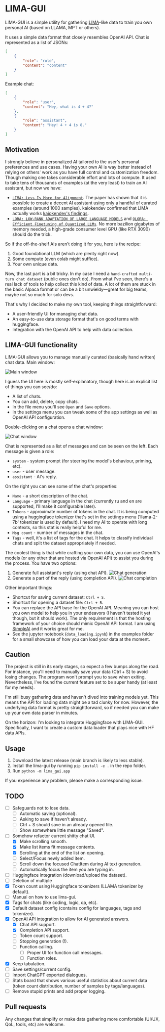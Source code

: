 # LIMA-GUI

LIMA-GUI is a simple utility for gathering [LIMA](https://arxiv.org/pdf/2305.11206.pdf)-like data to train you own personal AI (based on LLAMA, MPT or others).

It uses a simple data format that closely resembles OpenAI API. Chat is represented as a list of JSONs:
```json
[
    {
        "role": "role",
        "content": "content"
    }
]
```

Example chat:
```json
[
    {
        "role": "user",
        "content": "Hey, what is 4 + 4?"
    },
    {
        "role": "assistant",
        "content": "Hey! 4 + 4 is 8."
    }
]
```

## Motivation

I strongly believe in personalized AI tailored to the user's personal preferences and use cases. Having your own AI is way better instead of relying on others' work as you have full control and customization freedom. 
Though making one takes considerable effort and lots of compute. It used to take tens of thousands of examples (at the very least) to train an AI assistant, but now we have:
- [`LIMA: Less Is More for Alignment`](https://arxiv.org/pdf/2305.11206.pdf). The paper has shown that it is possible to create a decent AI assistant using only a handful of curated examples (around 1000 samples). kaiokendev confirmed that LIMA actually works [kaiokendev's findings](https://kaiokendev.github.io/til).
- [`LORA: LOW-RANK ADAPTATION OF LARGE LANGUAGE MODELS`](https://arxiv.org/pdf/2106.09685.pdf) and [`QLORA: Efficient Finetuning of Quantized LLMs`](https://arxiv.org/pdf/2305.14314.pdf). No more bazilion gigabytes of memory needed, a high-grade consumer level GPU (like RTX 3090) should do the trick.

So if the off-the-shelf AIs aren't doing it for you, here is the recipe:
1. Good foundational LLM (which are plenty right now).
2. Some compute (even colab might suffice).
3. Your own unique data.

Now, the last part is a bit tricky. In my case I need a `hand-crafted multi-turn chat dataset` (public ones don't do). From what I've seen, there's a real lack of tools to help collect this kind of data. A lot of them are stuck in the basic Alpaca format or can be a bit unwieldy—great for big teams, maybe not so much for solo devs.

That's why I decided to make my own tool, keeping things straightforward:
- A user-friendly UI for managing chat data.
- An easy-to-use data storage format that's on good terms with huggingface.
- Integration with the OpenAI API to help with data collection.

## LIMA-GUI functionality

LIMA-GUI allows you to manage manually curated (basically hand written) chat data. Main window:

![Main window](examples/images/main_window.png)

I guess the UI here is mostly self-explanatory, though here is an explicit list of things you can see/do:
- A list of chats.
- You can add, delete, copy chats.
- In the file menu you'll see `Open` and `Save` options.
- In the settings menu you can tweak some of the app settings as well as OpenAI API configuration.

Double-clicking on a chat opens a chat window:

![Chat window](examples/images/chat_window.png)

Chat is represented as a list of messages and can be seen on the left. Each message is given a role: 
- `system` - system prompt (for steering the model's behaviour, priming, etc).
- `user` - user message.
- `assistant` - AI's reply.

On the right you can see some of the chat's properties:
- `Name` - a short description of the chat.
- `Language` - primary language in the chat (currently ru and en are supported, I'll make it configurable later).
- `Tokens` - approximate number of tokens in the chat. It is being computed using a huggingface tokenizer that's set in the settings menu ('llama-2-7b' tokenizer is used by default). I need my AI to operate with long contexts, so this stat is really helpful for me.
- `Msg count` - number of messages in the chat.
- `Tags` - well, it's a list of tags for the chat. It helps to classify individual chats and split the dataset appropriately if needed.

The coolest thing is that while crafting your own data, you can use OpenAI's models (or any other that are hosted via OpenAI API) to assist you during the process. You have two options:
1. Generate full assistant's reply (using chat API).
![Chat generation](examples/images/chat_generation.gif)
2. Generate a part of the reply (using completion API).
![Chat completion](examples/images/chat_completion.gif)

Other important things:
- Shortcut for saving current dataset: `Ctrl + S`.
- Shortcut for opening a dataset file: `Ctrl + R`.
- You can replace the API base for the OpenAI API. Meaning you can host you own model to help you in your endeavors (I haven't tested it yet though, but it should work). The only requirement is that the hosting framework of your choice should mimic OpenAI API format. I am using [SimpleAI](https://github.com/lhenault/simpleAI) and it works great for me.
- See the jupyter notebook (`data_loading.ipynb`) in the examples folder for a small showcase of how you can load your data at the moment.

## Caution

The project is still in its early stages, so expect a few bumps along the road. For instance, you'll need to manually save your data (Ctrl + S) to avoid losing changes. The program won't prompt you to save when exiting. Nevertheless, I've found the current feature set to be super handy (at least for my needs).

I'm still busy gathering data and haven't dived into training models yet. This means the API for loading data might be a tad clunky for now. However, the underlying data format is pretty straightforward, so if needed you can make up your own data parser in minutes.

On the horizon: I'm looking to integrate Huggingface with LIMA-GUI. Specifically, I want to create a custom data loader that plays nice with HF data APIs.

## Usage

1. Download the latest release (main branch is likely to less stable).
2. Install the lima-gui by running `pip install -e .` in the repo folder.
3. Run `python -m lima_gui.app`

If you experience any problem, please make a corresponding issue.

## TODO

- [ ] Safeguards not to lose data.
    - [ ] Automatic saving (optional).
    - [ ] Asking to save if haven't already.
    - [ ] Ctrl + S should save in an already opened file.
    - [ ] Show somewhere little message "Saved".
- [ ] Somehow refactor current shitty chat UI.
    - [x] Make scrolling smooth.
    - [x] Make list items fit message contents.
    - [x] Scrolling at the end of the list on opening.
    - [ ] Select/Focus newly added item.
    - [ ] Scroll down the focused ChatItem during AI text generation.
    - [ ] Automatically focus the item you are typing in.
- [ ] Huggingface integration (download/upload the dataset).
- [ ] Deletion of multiple 
- [x] Token count using Huggingface tokenizers (LLAMA tokenizer by default).
- [ ] Manual on how to use lima-gui.
- [x] Tags for chats (like coding, logic, qa, etc).
- [x] Default dataset config (contains config for languages, tags and tokenizer).
- [x] OpenAI API integration to allow for AI generated answers.
    - [x] Chat API support.
    - [x] Completion API support.
    - [ ] Token count support.
    - [ ] Stopping generation (!).
    - [ ] Function calling.
        - [ ] Proper UI for function call messages.
        - [ ] Function roles.
- [x] Keep tabulation.
- [ ] Save settings/current config.
- [ ] Import ChatGPT exported dialogues.
- [ ] Stats board that shows various useful statistics about current data (token count distribution, number of samples by tags/languages).
- [ ] Remove stupid prints and add proper logging.

## Pull requests

Any changes that simplify or make data gathering more comfortable (UI/UX, QoL, tools, etc) are welcome.